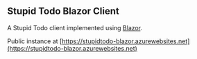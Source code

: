 ## Stupid Todo Blazor Client
A Stupid Todo client implemented using [Blazor](https://blazor.net/).

Public instance at [https://stupidtodo-blazor.azurewebsites.net](https://stupidtodo-blazor.azurewebsites.net)
